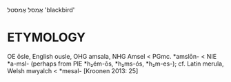 אַמסל
אַמסטל
'blackbird'

ETYMOLOGY
===========
OE ōsle, English ousle, OHG amsala, NHG Amsel < PGmc. *amslōn- < NIE *a-msl- (perhaps from PIE *h₂ém-ōs, *h₂ms-ós, *h₂m-es-); cf. Latin merula, Welsh mwyalch < *mesal-
[Kroonen 2013: 25]